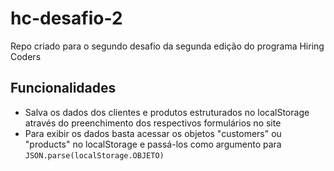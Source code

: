 # hc-desafio-2

Repo criado para o segundo desafio da segunda edição do programa Hiring Coders

## Funcionalidades

- Salva os dados dos clientes e produtos estruturados no localStorage através do preenchimento dos respectivos formulários no site
- Para exibir os dados basta acessar os objetos "customers" ou "products" no localStorage e passá-los como argumento para `JSON.parse(localStorage.OBJETO)`
